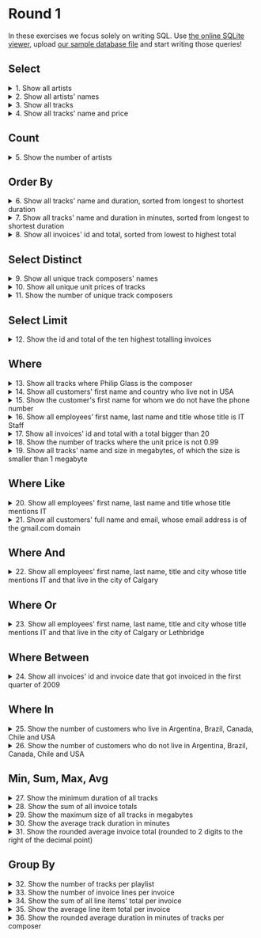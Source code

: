 # Round 1

In these exercises we focus solely on writing SQL. Use [the online SQLite viewer](https://inloop.github.io/sqlite-viewer/), upload [our sample database file](./chinook-database) and start writing those queries!
## Select
<details><summary>1. Show all artists</summary>

```sql
SELECT
    *
FROM
    Artist;
```
</details>
<details><summary>2. Show all artists' names</summary>

```sql
SELECT
    Name
FROM
    Artist;
```
</details>
<details><summary>3. Show all tracks</summary>

```sql
SELECT
    *
FROM
    Track;
```
</details>
<details><summary>4. Show all tracks' name and price</summary>

```sql
SELECT
    Name,
    UnitPrice
FROM
    Track;
```
</details>

## Count
<details><summary>5. Show the number of artists</summary>

```sql
SELECT count(*)
FROM Artist;
```
</details>

## Order By
<details><summary>6. Show all tracks' name and duration, sorted from longest to shortest duration</summary>

```sql
SELECT
    Name,
    Milliseconds
FROM
    Track
ORDER BY
    Milliseconds DESC;
```
</details>
<details><summary>7. Show all tracks' name and duration in minutes, sorted from longest to shortest duration</summary>

```sql
SELECT
    Name,
    Milliseconds / 1000 / 60 AS Minutes
FROM
    Track
ORDER BY
    Milliseconds DESC;
```
</details>
<details><summary>8. Show all invoices' id and total, sorted from lowest to highest total</summary>

```sql
SELECT
    InvoiceId,
    Total
FROM
    Invoice
ORDER BY
    Total;
```
</details>

## Select Distinct
<details><summary>9. Show all unique track composers' names</summary>

```sql
SELECT DISTINCT
    Composer
FROM
    Track;
```
</details>
<details><summary>10. Show all unique unit prices of tracks</summary>

```sql
SELECT DISTINCT
    UnitPrice
FROM
    Track;
```
</details>
<details><summary>11. Show the number of unique track composers</summary>

```sql
SELECT
    count(DISTINCT Composer)
FROM
    Track;
```
</details>

## Select Limit
<details><summary>12. Show the id and total of the ten highest totalling invoices</summary>

```sql
SELECT
    InvoiceId,
    Total
FROM
    Invoice
ORDER BY
    Total DESC
LIMIT 10;
```
</details>

## Where
<details><summary>13. Show all tracks where Philip Glass is the composer</summary>

```sql
SELECT
    *
FROM
    Track
WHERE Composer = 'Philip Glass'
```
</details>
<details><summary>14. Show all customers' first name and country who live not in USA</summary>

```sql
SELECT
    FirstName,
    Country
FROM
    Customer
WHERE
    Country != 'USA';

-- OR

SELECT
    FirstName,
    Country
FROM
    Customer
WHERE
    Country IS NOT 'USA';
```
</details>
<details><summary>15. Show the customer's first name for whom we do not have the phone number</summary>

```sql
SELECT
    FirstName
FROM
    Customer
WHERE
    Phone IS NULL;
```
</details>
<details><summary>16. Show all employees' first name, last name and title whose title is IT Staff</summary>

```sql
SELECT
    FirstName,
    LastName,
    Title
FROM
    Employee
WHERE
    Title = 'IT Staff';
```
</details>
<details><summary>17. Show all invoices' id and total with a total bigger than 20</summary>

```sql
SELECT
    InvoiceId,
    Total
FROM
    Invoice
WHERE
    Total > 20;
```
</details>
<details><summary>18. Show the number of tracks where the unit price is not 0.99</summary>

```sql
SELECT count(*)
FROM
    Track
where UnitPrice != '0.99';
```
</details>
<details><summary>19. Show all tracks' name and size in megabytes, of which the size is smaller than 1 megabyte</summary>

```sql
SELECT
    Name,
    cast(Bytes AS REAL) / 1000 / 1000 AS Megabytes
FROM
    Track
WHERE
    Bytes / 1000 / 1000 <= 1;

---

-- Using the column alias we avoid repeating ourselves
SELECT
    Name,
    cast(Bytes AS REAL) / 1000 / 1000 AS Megabytes
FROM
    Track
WHERE
    Megabytes <= 1;
```
</details>

## Where Like
<details><summary>20. Show all employees' first name, last name and title whose title mentions IT</summary>

```sql
SELECT
    FirstName,
    LastName,
    Title
FROM
    Employee
WHERE
    Title LIKE '%IT%';
```
</details>
<details><summary>21. Show all customers' full name and email, whose email address is of the gmail.com domain</summary>

```sql
-- The || operator is "concatenate" - it joins together the two strings of its operands.
SELECT
    FirstName || ' ' || LastName as FullName,
    Email
FROM
    Customer
WHERE
    Email LIKE '%gmail.com';
```
</details>

## Where And
<details><summary>22. Show all employees' first name, last name, title and city whose title mentions IT and that live in the city of Calgary</summary>

```sql
SELECT
    FirstName,
    LastName,
    Title,
    City
FROM
    Employee
WHERE
    Title LIKE '%IT%'
    AND City = 'Calgary';
```
</details>

## Where Or
<details><summary>23. Show all employees' first name, last name, title and city whose title mentions IT and that live in the city of Calgary or Lethbridge</summary>

```sql
SELECT
    FirstName,
    LastName,
    Title,
    City
FROM
    Employee
WHERE
    Title LIKE '%IT%'
    AND(City = 'Calgary'
        OR City = 'Lethbridge');
```
</details>

## Where Between
<details><summary>24. Show all invoices' id and invoice date that got invoiced in the first quarter of 2009</summary>

```sql
SELECT
    InvoiceId,
    InvoiceDate
FROM
    Invoice
WHERE
    InvoiceDate BETWEEN '2009-01-01' AND '2009-03-31';
```

</details>

## Where In
<details><summary>25. Show the number of customers who live in Argentina, Brazil, Canada, Chile and USA</summary>

```sql
SELECT
    count(*)
FROM
    Customer
WHERE
    Country IN('Argentina', 'Brazil', 'Canada', 'Chile', 'USA');
```
</details>
<details><summary>26. Show the number of customers who do not live in Argentina, Brazil, Canada, Chile and USA</summary>

```sql
SELECT
    count(*)
FROM
    Customer
WHERE
    Country NOT IN('Argentina', 'Brazil', 'Canada', 'Chile', 'USA');
```
</details>

## Min, Sum, Max, Avg
<details><summary>27. Show the minimum duration of all tracks</summary>

```sql
SELECT
    min(Milliseconds) AS MinimumDuration
FROM
    Track;
```
</details>
<details><summary>28. Show the sum of all invoice totals</summary>

```sql
SELECT
    sum(Total)
FROM
    Invoice;
```
</details>
<details><summary>29. Show the maximum size of all tracks in megabytes</summary>

```sql
SELECT
    max(Bytes / 1000 / 1000) AS MaximumInMegabytes
FROM
    Track;
```
</details>
<details><summary>30. Show the average track duration in minutes</summary>

```sql
SELECT
    avg(Milliseconds / 1000 / 60) AS AverageInMinutes
FROM
    Track;
```
</details>
<details><summary>31. Show the rounded average invoice total (rounded to 2 digits to the right of the decimal point)</summary>

```sql
SELECT
    round(avg(Total), 2) AS AverageTotal
FROM
    Invoice;
```
</details>

## Group By
<details><summary>32. Show the number of tracks per playlist</summary>

```sql
SELECT
    PlaylistId,
    count(*)
FROM
    PlaylistTrack
GROUP BY
    PlaylistId;
```
</details>
<details><summary>33. Show the number of invoice lines per invoice</summary>

```sql
SELECT
    InvoiceId,
    count(*)
FROM
    InvoiceLine
GROUP BY
    InvoiceId;
```
</details>
<details><summary>34. Show the sum of all line items' total per invoice</summary>

```sql
SELECT
    InvoiceId,
    sum(UnitPrice * Quantity) AS AverageLineItemTotal
FROM
    InvoiceLine
GROUP BY
    InvoiceId;
```
</details>
<details><summary>35. Show the average line item total per invoice</summary>

```sql
SELECT
    InvoiceId,
    avg(UnitPrice * Quantity) AS AverageLineItemTotal
FROM
    InvoiceLine
GROUP BY
    InvoiceId;
```
</details>
<details><summary>36. Show the rounded average duration in minutes of tracks per composer</summary>

```sql
SELECT
    Composer,
    round(avg(Milliseconds / 1000 / 60), 2) AS AverageDurationInMinutes
FROM
    Track
WHERE
    Composer IS NOT NULL
GROUP BY
    Composer;
```
</details>
